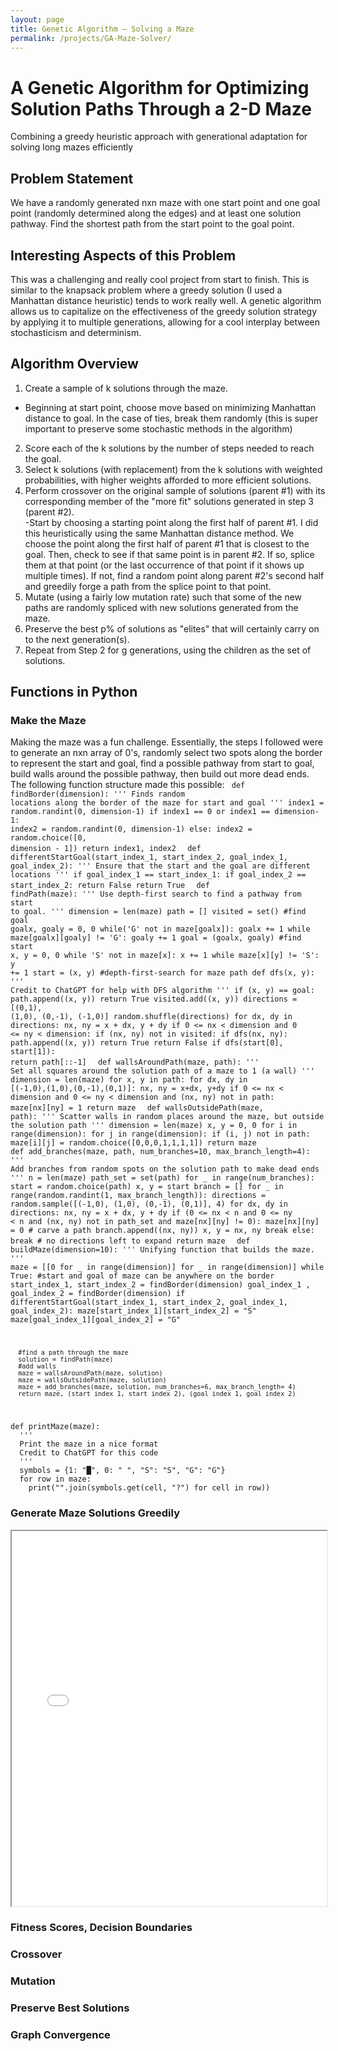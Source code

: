 ```yaml
---
layout: page
title: Genetic Algorithm – Solving a Maze
permalink: /projects/GA-Maze-Solver/
---
```


# A Genetic Algorithm for Optimizing Solution Paths Through a 2-D Maze

Combining a greedy heuristic approach with generational adaptation for solving long mazes efficiently

## Problem Statement

We have a randomly generated nxn maze with one start point and one goal point (randomly determined along the edges) and at least one solution pathway.  Find the shortest path from the start point to the goal point.  

## Interesting Aspects of this Problem

This was a challenging and really cool project from start to finish.  This is similar to the knapsack problem where a greedy solution (I used a Manhattan distance heuristic) tends to work really well.  A genetic algorithm allows us to capitalize on the effectiveness of the greedy solution strategy by applying it to multiple generations, allowing for a cool interplay between stochasticism and determinism.  

## Algorithm Overview

1.  Create a sample of k solutions through the maze. 
  - Beginning at start point, choose move based on minimizing Manhattan distance to goal.  In the case of ties, break them randomly (this is super important to preserve some stochastic methods in the algorithm)
2.  Score each of the k solutions by the number of steps needed to reach the goal. 
3.  Select k solutions (with replacement) from the k solutions with weighted probabilities, with higher weights afforded to more efficient solutions.
4.  Perform crossover on the original sample of solutions (parent #1) with its corresponding member of the "more fit" solutions generated in step 3 (parent #2).  
  -Start by choosing a starting point along the first half of parent #1.  I did this heuristically using the same Manhattan distance method.  We choose the point along the first half of parent #1 that is closest to the goal.  Then, check to see if that same point is in parent #2.  If so, splice them at that point (or the last occurrence of that point if it shows up multiple times).  If not, find a random point along parent #2's second half and greedily forge a path from the splice point to that point. 
5.  Mutate (using a fairly low mutation rate) such that some of the new paths are randomly spliced with new solutions generated from the maze.  
6.  Preserve the best p% of solutions as "elites" that will certainly carry on to the next generation(s).
7.  Repeat from Step 2 for g generations, using the children as the set of solutions.  

## Functions in Python

### Make the Maze
Making the maze was a fun challenge.  Essentially, the steps I followed were to generate an nxn array of 0's, randomly select two spots along the border to represent the start and goal, find a possible pathway from start to goal, build walls around the possible pathway, then build out more dead ends.  The following function structure made this possible:
<code>
def findBorder(dimension):
  '''
  Finds random locations along the border of the maze for start and goal
  '''
  index1 = random.randint(0, dimension-1)
  if index1 == 0 or index1 == dimension-1:
    index2 = random.randint(0, dimension-1)
  else:
    index2 = random.choice([0, dimension - 1])
  return index1, index2
</code>
<code>
def differentStartGoal(start_index_1, start_index_2, goal_index_1, goal_index_2):
  '''
  Ensure that the start and the goal are different locations
  '''
  if goal_index_1 == start_index_1:
      if goal_index_2 == start_index_2:
        return False
  return True
</code>
<code>
def findPath(maze):
  '''
  Use depth-first search to find a pathway from start to goal.
  '''
  dimension = len(maze)
  path = []
  visited = set()
  #find goal
  goalx, goaly = 0, 0
  while('G' not in maze[goalx]):
    goalx += 1
  while maze[goalx][goaly] != 'G':
    goaly += 1
  goal = (goalx, goaly)
  #find start
  x, y = 0, 0
  while 'S' not in maze[x]:
    x += 1
  while maze[x][y] != 'S':
    y += 1
  start = (x, y)
  #depth-first-search for maze path
  def dfs(x, y):
    '''
    Credit to ChatGPT for help with DFS algorithm
    '''
    if (x, y) == goal:
      path.append((x, y))
      return True
    visited.add((x, y))
    directions = [(0,1), (1,0), (0,-1), (-1,0)]
    random.shuffle(directions)
    for dx, dy in directions:
      nx, ny = x + dx, y + dy
      if 0 <= nx < dimension and 0 <= ny < dimension:
        if (nx, ny) not in visited:
          if dfs(nx, ny):
            path.append((x, y))
            return True
    return False
  if dfs(start[0], start[1]):
    return path[::-1]
</code>
<code>
def wallsAroundPath(maze, path):
  '''
  Set all squares around the solution path of a maze to 1 (a wall)
  '''
  dimension = len(maze)
  for x, y in path:
    for dx, dy in [(-1,0),(1,0),(0,-1),(0,1)]:
      nx, ny = x+dx, y+dy
      if 0 <= nx < dimension and 0 <= ny < dimension and (nx, ny) not in path:
        maze[nx][ny] = 1
  return maze
</code>
<code>
def wallsOutsidePath(maze, path):
  '''
  Scatter walls in random places around the maze, but outside the solution path
  '''
  dimension = len(maze)
  x, y = 0, 0
  for i in range(dimension):
    for j in range(dimension):
      if (i, j) not in path:
        maze[i][j] = random.choice([0,0,0,1,1,1,1])
  return maze
</code>
<code>
def add_branches(maze, path, num_branches=10, max_branch_length=4):
    '''
    Add branches from random spots on the solution path to make dead ends
    '''
    n = len(maze)
    path_set = set(path)
    for _ in range(num_branches):
        start = random.choice(path)
        x, y = start
        branch = []
        for _ in range(random.randint(1, max_branch_length)):
            directions = random.sample([(-1,0), (1,0), (0,-1), (0,1)], 4)
            for dx, dy in directions:
                nx, ny = x + dx, y + dy
                if (0 <= nx < n and 0 <= ny < n and
                    (nx, ny) not in path_set and maze[nx][ny] != 0):
                    maze[nx][ny] = 0  # carve a path
                    branch.append((nx, ny))
                    x, y = nx, ny
                    break
            else:
                break  # no directions left to expand
    return maze
</code>
<code>
def buildMaze(dimension=10):
  '''
  Unifying function that builds the maze.
  '''
  maze = [[0 for _ in range(dimension)] for _ in range(dimension)]
  while True:
  #start and goal of maze can be anywhere on the border
    start_index_1, start_index_2 = findBorder(dimension)
    goal_index_1 , goal_index_2 = findBorder(dimension)
    if differentStartGoal(start_index_1, start_index_2, goal_index_1, goal_index_2):
      maze[start_index_1][start_index_2] = "S"
      maze[goal_index_1][goal_index_2] = "G"

      #find a path through the maze
      solution = findPath(maze)
      #add walls
      maze = wallsAroundPath(maze, solution)
      maze = wallsOutsidePath(maze, solution)
      maze = add_branches(maze, solution, num_branches=6, max_branch_length= 4)
      return maze, (start_index_1, start_index_2), (goal_index_1, goal_index_2)
</code>
<code>
def printMaze(maze):
  '''
  Print the maze in a nice format
  Credit to ChatGPT for this code
  '''
  symbols = {1: "█", 0: " ", "S": "S", "G": "G"}
  for row in maze:
    print("".join(symbols.get(cell, "?") for cell in row))
</code>


### Generate Maze Solutions Greedily

<iframe src="/assets/img/GA-Maze-Solution-Image.pdf" width="100%" height="600px">
    This browser does not support PDFs. Please download the PDF to view it: 
    <a href="/assets/img/GA-Maze-Solution-Image.pdf">Download PDF</a>.
</iframe>

### Fitness Scores, Decision Boundaries


### Crossover


### Mutation


### Preserve Best Solutions


### Graph Convergence




